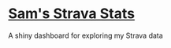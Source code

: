 # [Sam's Strava Stats](https://samanthacsik.shinyapps.io/strava_dashboard/) 
A shiny dashboard for exploring my Strava data
